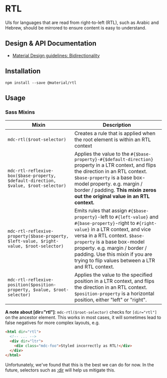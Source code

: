 <!--docs:
title: "RTL"
layout: detail
section: components
excerpt: "Right-to-left and bi-directional text layout via SCSS helpers."
path: /catalog/rtl/
-->

# RTL

UIs for languages that are read from right-to-left (RTL), such as Arabic and Hebrew, should be mirrored to ensure content is easy to understand.

## Design & API Documentation

<ul class="icon-list">
  <li class="icon-list-item icon-list-item--spec">
    <a href="https://material.io/guidelines/usability/bidirectionality.html">Material Design guidelines: Bidirectionality</a>
  </li>
</ul>

## Installation

```
npm install --save @material/rtl
```

## Usage

### Sass Mixins

| Mixin | Description |
| ----------------------------------------------- | - |
| `mdc-rtl($root-selector)` | Creates a rule that is applied when the root element is within an RTL context |
| `mdc-rtl-reflexive-box($base-property, $default-direction, $value, $root-selector)` | Applies the value to the `#{$base-property}-#{$default-direction}` property  in a LTR context, and flips the direction in an RTL context. `$base-property` is a base box-model property. e.g. margin / border / padding. **This mixin zeros out the original value in an RTL context.**  |
| `mdc-rtl-reflexive-property($base-property, $left-value, $right-value, $root-selector)` | Emits rules that assign `#{$base-property}`-left to `#{left-value}` and `#{base-property}`-right to `#{right-value}` in a LTR context, and vice versa in a RTL context. `$base-property` is a base box-model property. e.g. margin / border / padding. Use this mixin if you are trying to flip values between a LTR and RTL context. |
| `mdc-rtl-reflexive-position($position-property, $value, $root-selector)` | Applies the value to the specified position in a LTR context, and flips the direction in an RTL context. `$position-property` is a horizontal position, either "left" or "right". |

**A note about [dir="rtl"]**: `mdc-rtl($root-selector)` checks for `[dir="rtl"]` on the ancestor element. This works in most cases, it will sometimes lead to false negatives for more complex layouts, e.g.

```html
<html dir="rtl">
  <!-- ... -->
  <div dir="ltr">
    <div class="mdc-foo">Styled incorrectly as RTL!</div>
  </div>
</html>
```

Unfortunately, we've found that this is the best we can do for now. In the future, selectors such as [:dir](http://mdn.io/:dir) will help us mitigate this.
